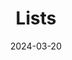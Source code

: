 ---
url: "/categories/lists/"
layout: "terms"
main-section: true
title: Lists
tags:
categories:
date: 2024-03-20
lastMod: 2024-03-29
---